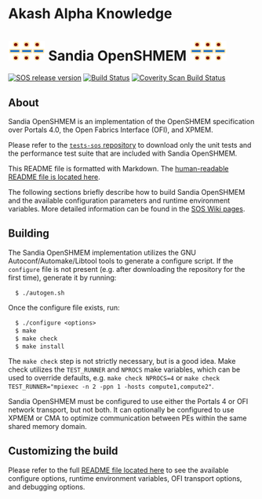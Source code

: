 # Akash Alpha Knowledge
# ![SOS logo](https://raw.githubusercontent.com/Sandia-OpenSHMEM/SOS/master/extra/SOS.png) Sandia OpenSHMEM ![SOS logo](https://raw.githubusercontent.com/Sandia-OpenSHMEM/SOS/master/extra/SOS.png)
[![SOS release version](https://img.shields.io/github/release/Sandia-OpenSHMEM/SOS.svg)](https://github.com/Sandia-OpenSHMEM/SOS/releases/latest)
[![Build Status](https://travis-ci.org/Sandia-OpenSHMEM/SOS.svg?branch=master)](https://travis-ci.org/Sandia-OpenSHMEM/SOS)
[![Coverity Scan Build Status](https://scan.coverity.com/projects/9375/badge.svg)](https://scan.coverity.com/projects/9375)

## About

Sandia OpenSHMEM is an implementation of the OpenSHMEM specification over
Portals 4.0, the Open Fabrics Interface (OFI), and XPMEM.

Please refer to the [`tests-sos` repository](https://github.com/openshmem-org/tests-sos)
to download only the unit tests and the performance test suite that are
included with Sandia OpenSHMEM.

This README file is formatted with Markdown.  The [human-readable README file is located
here](https://github.com/Sandia-OpenSHMEM/SOS/blob/master/README).

The following sections briefly describe how to build Sandia OpenSHMEM and the
available configuration parameters and runtime environment variables.  More
detailed information can be found in the [SOS Wiki pages](https://github.com/Sandia-OpenSHMEM/SOS/wiki).

## Building

The Sandia OpenSHMEM implementation utilizes the GNU Autoconf/Automake/Libtool
tools to generate a configure script.  If the `configure` file is not present
(e.g. after downloading the repository for the first time), generate it
by running:
```
  $ ./autogen.sh
```
Once the configure file exists, run:
```
  $ ./configure <options>
  $ make
  $ make check
  $ make install
```
The `make check` step is not strictly necessary, but is a good idea.  Make
check utilizes the `TEST_RUNNER` and `NPROCS` make variables, which can be used to
override defaults, e.g. `make check NPROCS=4` or `make check
TEST_RUNNER="mpiexec -n 2 -ppn 1 -hosts compute1,compute2"`.

Sandia OpenSHMEM must be configured to use either the Portals 4 or OFI network
transport, but not both.  It can optionally be configured to use XPMEM or CMA
to optimize communication between PEs within the same shared memory domain.

## Customizing the build
Please refer to the full [README file located here](https://github.com/Sandia-OpenSHMEM/SOS/blob/master/README)
to see the available configure options, runtime environment variables, OFI
transport options, and debugging options.
